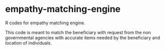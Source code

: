# empathy-matching-engine
R codes for empathy matching engine.

This code is meant to match the beneficiary with request from the non governmental agencies
with accurate items needed by the beneficiary and location of individuals.
